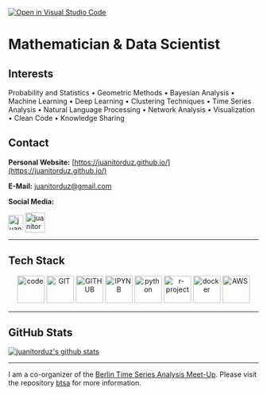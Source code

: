 [![Open in Visual Studio Code](https://open.vscode.dev/badges/open-in-vscode.svg)](https://open.vscode.dev/juanitorduz/juanitorduz)

# Mathematician & Data Scientist

## Interests

Probability and Statistics • Geometric Methods • Bayesian Analysis • Machine Learning • Deep Learning • Clustering Techniques • Time Series Analysis • Natural Language Processing • Network Analysis • Visualization • Clean Code • Knowledge Sharing 


## Contact

**Personal Website:** [https://juanitorduz.github.io/](https://juanitorduz.github.io/)

**E-Mail:** [juanitorduz@gmail.com](mailto:juanitorduz@gmail.com)

**Social Media:**

<a href="https://twitter.com/juanitorduz" target="blank"><img align="center" src="https://www.vectorlogo.zone/logos/twitter/twitter-official.svg" alt="juanitorduz" height="30"  /></a>
<a href="https://linkedin.com/in/juanitorduz" target="blank"><img align="center" src="https://www.vectorlogo.zone/logos/linkedin/linkedin-tile.svg" alt="juanitorduz" height="40"/></a>

---
## Tech Stack

<p align="center">
      <img src="https://www.vectorlogo.zone/logos/visualstudio_code/visualstudio_code-icon.svg" alt="code" width="55" height="55"/>
      <img src="https://www.vectorlogo.zone/logos/git-scm/git-scm-icon.svg" alt="GIT" width="55" height="55"/> 
      <img src="https://www.vectorlogo.zone/logos/github/github-tile.svg" alt="GITHUB" width="55" height="55"/> 
      <img src="https://www.vectorlogo.zone/logos/jupyter/jupyter-icon.svg" alt="IPYNB" width="55" height="55"/>  
      <img src="https://www.vectorlogo.zone/logos/python/python-icon.svg" alt="python" width="55" height="55"/>
      <img src="https://www.vectorlogo.zone/logos/r-project/r-project-icon.svg" alt="r-project" width="55" height="55"/>
      <img src="https://www.vectorlogo.zone/logos/docker/docker-icon.svg" alt="docker" width="55" height="55"/> 
      <img src="https://www.vectorlogo.zone/logos/amazon_aws/amazon_aws-icon.svg" alt="AWS" width="55" height="55"/>
</p>

---

## GitHub Stats

[![juanitorduz's github stats](https://github-readme-stats.vercel.app/api?username=juanitorduz&theme=dark&show_icons=true&count_private=true)](https://github.com/juanitorduz)

---

I am a co-organizer of the [Berlin Time Series Analysis Meet-Up](https://www.meetup.com/Berlin-Time-Series-Analysis-Meetup/). Please visit the repository [btsa](https://github.com/juanitorduz/btsa) for more information.
